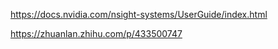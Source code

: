 



https://docs.nvidia.com/nsight-systems/UserGuide/index.html






https://zhuanlan.zhihu.com/p/433500747

